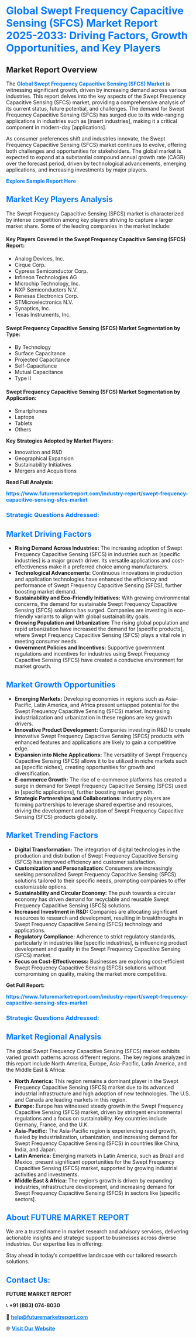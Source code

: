 <h1 style="color: #007BFF;">Global Swept Frequency Capacitive Sensing (SFCS) Market Report 2025-2033: Driving Factors, Growth Opportunities, and Key Players</h1>

<section id="overview">
<h2>Market Report Overview</h2>
<p>The <a href="https://www.futuremarketreport.com/industry-report/swept-frequency-capacitive-sensing-sfcs-market" style="color: #007BFF; text-decoration: none;"><strong>Global Swept Frequency Capacitive Sensing (SFCS) Market</strong></a> is witnessing significant growth, driven by increasing demand across various industries. This report delves into the key aspects of the Swept Frequency Capacitive Sensing (SFCS) market, providing a comprehensive analysis of its current status, future potential, and challenges. The demand for Swept Frequency Capacitive Sensing (SFCS) has surged due to its wide-ranging applications in industries such as [insert industries], making it a critical component in modern-day [applications].</p>
<p>As consumer preferences shift and industries innovate, the Swept Frequency Capacitive Sensing (SFCS) market continues to evolve, offering both challenges and opportunities for stakeholders. The global market is expected to expand at a substantial compound annual growth rate (CAGR) over the forecast period, driven by technological advancements, emerging applications, and increasing investments by major players.</p>
</section>

<section id="overview">
<p><a href="https://www.futuremarketreport.com/request-sample/reportId=82370" style="color: #007BFF; text-decoration: none;"><strong>Explore Sample Report Here</strong></a></p>
</section>

<section id="key-players">
<h2 style="color: #007BFF;">Market Key Players Analysis</h2>
<p>The Swept Frequency Capacitive Sensing (SFCS) market is characterized by intense competition among key players striving to capture a larger market share. Some of the leading companies in the market include:</p>
<h4>Key Players Covered in the Swept Frequency Capacitive Sensing (SFCS) Report:</h4>
<ul><li>Analog Devices, Inc.</li><li>Cirque Corp.</li><li>Cypress Semiconductor Corp.</li><li>Infineon Technologies AG</li><li>Microchip Technology, Inc.</li><li>NXP Semiconductors N.V.</li><li>Renesas Electronics Corp.</li><li>STMicroelectronics N.V.</li><li>Synaptics, Inc.</li><li>Texas Instruments, Inc.</li></ul>
<h4>Swept Frequency Capacitive Sensing (SFCS) Market Segmentation by Type:</h4>
<ul><li>By Technology</li><li>Surface Capacitance</li><li>Projected Capacitance</li><li>Self-Capacitance</li><li>Mutual Capacitance</li><li>Type II</li></ul>

<h4>Swept Frequency Capacitive Sensing (SFCS) Market Segmentation by Application:</h4>
<ul><li>Smartphones</li><li>Laptops</li><li>Tablets</li><li>Others</li></ul>
<p><strong>Key Strategies Adopted by Market Players:</strong></p>
<ul>
<li>Innovation and R&D</li>
<li>Geographical Expansion</li>
<li>Sustainability Initiatives</li>
<li>Mergers and Acquisitions</li>
</ul>
</section>

<section>
<p><strong>Read Full Analysis: </strong></p><a href="https://www.futuremarketreport.com/industry-report/swept-frequency-capacitive-sensing-sfcs-market" style="color: #007BFF; text-decoration: none;"><strong>https://www.futuremarketreport.com/industry-report/swept-frequency-capacitive-sensing-sfcs-market</strong></a>
<h3 style="color: #007BFF;">Strategic Questions Addressed:</h3>
</section>

<section id="driving-factors">
<h2 style="color: #007BFF;">Market Driving Factors</h2>
<ul>
<li><strong>Rising Demand Across Industries:</strong> The increasing adoption of Swept Frequency Capacitive Sensing (SFCS) in industries such as [specific industries] is a major growth driver. Its versatile applications and cost-effectiveness make it a preferred choice among manufacturers.</li>
<li><strong>Technological Advancements:</strong> Continuous innovations in production and application technologies have enhanced the efficiency and performance of Swept Frequency Capacitive Sensing (SFCS), further boosting market demand.</li>
<li><strong>Sustainability and Eco-Friendly Initiatives:</strong> With growing environmental concerns, the demand for sustainable Swept Frequency Capacitive Sensing (SFCS) solutions has surged. Companies are investing in eco-friendly variants to align with global sustainability goals.</li>
<li><strong>Growing Population and Urbanization:</strong> The rising global population and rapid urbanization have increased the demand for [specific products], where Swept Frequency Capacitive Sensing (SFCS) plays a vital role in meeting consumer needs.</li>
<li><strong>Government Policies and Incentives:</strong> Supportive government regulations and incentives for industries using Swept Frequency Capacitive Sensing (SFCS) have created a conducive environment for market growth.</li>
</ul>
</section>

<section id="growth-opportunities">
<h2 style="color: #007BFF;">Market Growth Opportunities</h2>
<ul>
<li><strong>Emerging Markets:</strong> Developing economies in regions such as Asia-Pacific, Latin America, and Africa present untapped potential for the Swept Frequency Capacitive Sensing (SFCS) market. Increasing industrialization and urbanization in these regions are key growth drivers.</li>
<li><strong>Innovative Product Development:</strong> Companies investing in R&D to create innovative Swept Frequency Capacitive Sensing (SFCS) products with enhanced features and applications are likely to gain a competitive edge.</li>
<li><strong>Expansion into Niche Applications:</strong> The versatility of Swept Frequency Capacitive Sensing (SFCS) allows it to be utilized in niche markets such as [specific niches], creating opportunities for growth and diversification.</li>
<li><strong>E-commerce Growth:</strong> The rise of e-commerce platforms has created a surge in demand for Swept Frequency Capacitive Sensing (SFCS) used in [specific applications], further boosting market growth.</li>
<li><strong>Strategic Partnerships and Collaborations:</strong> Industry players are forming partnerships to leverage shared expertise and resources, driving the development and adoption of Swept Frequency Capacitive Sensing (SFCS) products globally.</li>
</ul>
</section>

<section id="trending-factors">
<h2 style="color: #007BFF;">Market Trending Factors</h2>
<ul>
<li><strong>Digital Transformation:</strong> The integration of digital technologies in the production and distribution of Swept Frequency Capacitive Sensing (SFCS) has improved efficiency and customer satisfaction.</li>
<li><strong>Customization and Personalization:</strong> Consumers are increasingly seeking personalized Swept Frequency Capacitive Sensing (SFCS) solutions tailored to their specific needs, prompting companies to offer customizable options.</li>
<li><strong>Sustainability and Circular Economy:</strong> The push towards a circular economy has driven demand for recyclable and reusable Swept Frequency Capacitive Sensing (SFCS) solutions.</li>
<li><strong>Increased Investment in R&D:</strong> Companies are allocating significant resources to research and development, resulting in breakthroughs in Swept Frequency Capacitive Sensing (SFCS) technology and applications.</li>
<li><strong>Regulatory Compliance:</strong> Adherence to strict regulatory standards, particularly in industries like [specific industries], is influencing product development and quality in the Swept Frequency Capacitive Sensing (SFCS) market.</li>
<li><strong>Focus on Cost-Effectiveness:</strong> Businesses are exploring cost-efficient Swept Frequency Capacitive Sensing (SFCS) solutions without compromising on quality, making the market more competitive.</li>
</ul>
</section>

<section>
<p><strong>Get Full Report: </strong></p><a href="https://www.futuremarketreport.com/industry-report/swept-frequency-capacitive-sensing-sfcs-market" style="color: #007BFF; text-decoration: none;"><strong>https://www.futuremarketreport.com/industry-report/swept-frequency-capacitive-sensing-sfcs-market</strong></a>
<h3 style="color: #007BFF;">Strategic Questions Addressed:</h3>
</section>


<section id="regional-analysis">
<h2 style="color: #007BFF;">Market Regional Analysis</h2>
<p>The global Swept Frequency Capacitive Sensing (SFCS) market exhibits varied growth patterns across different regions. The key regions analyzed in this report include North America, Europe, Asia-Pacific, Latin America, and the Middle East & Africa:</p>
<ul>
<li><strong>North America:</strong> This region remains a dominant player in the Swept Frequency Capacitive Sensing (SFCS) market due to its advanced industrial infrastructure and high adoption of new technologies. The U.S. and Canada are leading markets in this region.</li>
<li><strong>Europe:</strong> Europe has witnessed steady growth in the Swept Frequency Capacitive Sensing (SFCS) market, driven by stringent environmental regulations and a focus on sustainability. Key countries include Germany, France, and the U.K.</li>
<li><strong>Asia-Pacific:</strong> The Asia-Pacific region is experiencing rapid growth, fueled by industrialization, urbanization, and increasing demand for Swept Frequency Capacitive Sensing (SFCS) in countries like China, India, and Japan.</li>
<li><strong>Latin America:</strong> Emerging markets in Latin America, such as Brazil and Mexico, present significant opportunities for the Swept Frequency Capacitive Sensing (SFCS) market, supported by growing industrial activities and investments.</li>
<li><strong>Middle East & Africa:</strong> The region’s growth is driven by expanding industries, infrastructure development, and increasing demand for Swept Frequency Capacitive Sensing (SFCS) in sectors like [specific sectors].</li>
</ul>
</section>

<footer>
<h2 style="color: #007BFF;">About FUTURE MARKET REPORT</h2>
<p>We are a trusted name in market research and advisory services, delivering actionable insights and strategic support to businesses across diverse industries. Our expertise lies in offering:</p>

<p>Stay ahead in today’s competitive landscape with our tailored research solutions.</p>

<h2 style="color: #007BFF;">Contact Us:</h2>
<p><strong>FUTURE MARKET REPORT</strong></p>
<p>📞 <strong>+91 (883) 074-8030</strong></p>
<p>📧 <strong><a href="mailto:help@futuremarketreport.com" style="color: #007BFF;">help@futuremarketreport.com</a></strong></p>
<p>🌐 <strong><a href="https://www.futuremarketreport.com/" style="color: #007BFF;">Visit Our Website</a></strong></p>
</footer>
